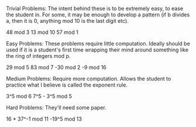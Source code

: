 Trivial Problems:
The intent behind these is to be extremely easy, to ease
the student in. For some, it may be enough to develop a
pattern (if b divides a, then it is 0, anything mod 10 is
the last digit etc).

48 mod 3
13 mod 10
57 mod 1


Easy Problems:
These problems require little computation. Ideally should
be used if it is a student's first time wrapping their mind
around something like the ring of integers mod p.

29 mod 5
83 mod 7
-30 mod 2
-9 mod 16


Medium Problems:
Require more computation. Allows the student to practice
what I believe is called the exponent rule.

3^5 mod 6
7^5 - 3^5 mod 5


Hard Problems:
They'll need some paper.

16 * 37^-1 mod 11
-19^5 mod 13